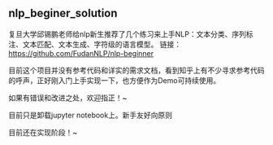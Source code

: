 ## nlp_beginer_solution

复旦大学邱锡鹏老师给nlp新生推荐了几个练习来上手NLP：文本分类、序列标注、文本匹配、文本生成、字符级的语言模型。
链接：https://github.com/FudanNLP/nlp-beginner

目前这个项目并没有参考代码和详实的需求文档，看到知乎上有不少寻求参考代码的呼声，正好刚入门上手实现一下，也方便作为Demo可持续使用。

如果有错误和改进之处，欢迎指正！~

目前只是卸载jupyter notebook上。新手友好向原则

目前还在实现阶段！~




